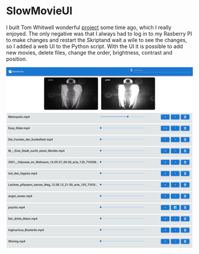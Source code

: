 # SlowMovieUI

I built Tom Whitwell wonderful [project](https://medium.com/@tomwhitwell/how-to-build-a-very-slow-movie-player-in-2020-c5745052e4e4
) some time ago, which I really enjoyed. The only negative was that I always had to log in to my Rasberry PI to make changes and restart the Skriptand wait a wile to see the changes, so I added a web UI to the Python script.
With the UI it is possible to add new movies, delete files, change the order, brightness, contrast and position.


![screenshot](/doc/slowmovieUI.png "slowmovieUI")

